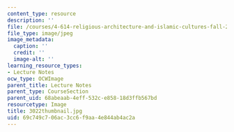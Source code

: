 ```yaml
---
content_type: resource
description: ''
file: /courses/4-614-religious-architecture-and-islamic-cultures-fall-2002/69c749c706ac3cc6f9aa4e844ab4ac2a_3022thumbnail.jpg
file_type: image/jpeg
image_metadata:
  caption: ''
  credit: ''
  image-alt: ''
learning_resource_types:
- Lecture Notes
ocw_type: OCWImage
parent_title: Lecture Notes
parent_type: CourseSection
parent_uid: 68abeaab-4eff-532c-e858-18d3ffb567bd
resourcetype: Image
title: 3022thumbnail.jpg
uid: 69c749c7-06ac-3cc6-f9aa-4e844ab4ac2a
---
```

